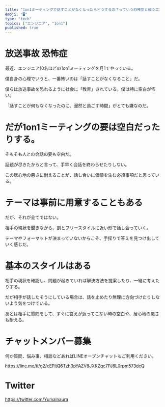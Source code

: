 ```yaml
---
title: "1on1ミーティングで話すことがなくなったらどうするの？っていう恐怖症と戦うエンジニア"
emoji: "🖥"
type: "tech"
topics: ["エンジニア", "1on1"]
published: true
---
```


# 放送事故 恐怖症

最近、エンジニア10名ほどの1on1ミーティングを月1でやっている。

僕自身の心理でいうと、一番怖いのは「話すことがなくなること」だ。

僕らは放送事故を恐れるように社会に「教育」されている。僕は特に空白が怖い。

「話すことが何もなくなったのに、漫然と過ごす時間」がとても嫌なのだ。

# だが1on1ミーティングの要は空白だったりする。

そもそも人との会話の要も空白だ。
 
話題が尽きたからと言って、手早く会話を終わらせたりしない。

この居心地の悪さに耐えることが、話し合いに価値を生む必須事項だと思っている。

# テーマは事前に用意することもある

だが、それが全てではない。

相手の現状を聞きながら、割とフリースタイルに近い形で話し合っていく。


テーマやフォーマットが決まっていないからこそ、手探りで答えを見つけ出していく感じだ。

# 基本のスタイルはある

相手の現状を確認し、問題が起きていれば解決方法を提案したり、一緒に考えたりする。

だが相手が話したそうにしている場合は、話を止めたり無理に方向づけたりしないよう気をつけている。

あとは相手に質問をして、すぐに答えが返ってこない時の空白や、居心地の悪さも耐える。

<!-- Update From Qiita API -->

# チャットメンバー募集


何か質問、悩み事、相談などあればLINEオープンチャットもご利用ください。

https://line.me/ti/g2/eEPltQ6Tzh3pYAZV8JXKZqc7PJ6L0rpm573dcQ





# Twitter


https://twitter.com/YumaInaura


<!-- Update From Qiita API -->


